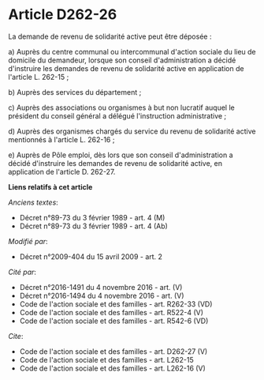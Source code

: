 # Article D262-26

La demande de revenu de solidarité active peut être déposée : 

a) Auprès du centre communal ou intercommunal d'action sociale du lieu de domicile du demandeur, lorsque son conseil
d'administration a décidé d'instruire les demandes de revenu de solidarité active en application de l'article L. 262-15 ; 

b) Auprès des services du département ; 

c) Auprès des associations ou organismes à but non lucratif auquel le président du conseil général a délégué l'instruction
administrative ; 

d) Auprès des organismes chargés du service du revenu de solidarité active mentionnés à l'article L. 262-16 ; 

e) Auprès de Pôle emploi, dès lors que son conseil d'administration a décidé d'instruire les demandes de revenu de solidarité
active, en application de l'article D. 262-27.

**Liens relatifs à cet article**

_Anciens textes_:

  - Décret n°89-73 du 3 février 1989 - art. 4 (M)
  - Décret n°89-73 du 3 février 1989 - art. 4 (Ab)

_Modifié par_:

  - Décret n°2009-404 du 15 avril 2009 - art. 2

_Cité par_:

  - Décret n°2016-1491 du 4 novembre 2016 - art. (V)
  - Décret n°2016-1494 du 4 novembre 2016 - art. (V)
  - Code de l'action sociale et des familles - art. R262-33 (VD)
  - Code de l'action sociale et des familles - art. R522-4 (V)
  - Code de l'action sociale et des familles - art. R542-6 (VD)

_Cite_:

  - Code de l'action sociale et des familles - art. D262-27 (V)
  - Code de l'action sociale et des familles - art. L262-15
  - Code de l'action sociale et des familles - art. L262-16 (V)
